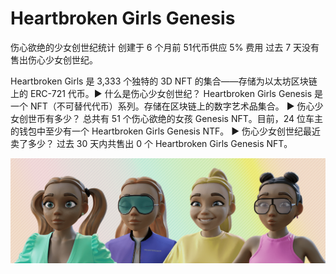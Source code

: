 # Heartbroken Girls Genesis

伤心欲绝的少女创世纪统计
创建于 6 个月前
51代币供应
5% 费用
过去 7 天没有售出伤心少女创世纪。

Heartbroken Girls 是 3,333 个独特的 3D NFT 的集合——存储为以太坊区块链上的 ERC-721 代币。▶ 什么是伤心少女创世纪？
Heartbroken Girls Genesis 是一个 NFT（不可替代代币）系列。存储在区块链上的数字艺术品集合。
▶ 伤心少女创世币有多少？
总共有 51 个伤心欲绝的女孩 Genesis NFT。目前，24 位车主的钱包中至少有一个 Heartbroken Girls Genesis NTF。
▶ 伤心少女创世纪最近卖了多少？
过去 30 天内共售出 0 个 Heartbroken Girls Genesis NFT。

![NFT](unnamed.png)
